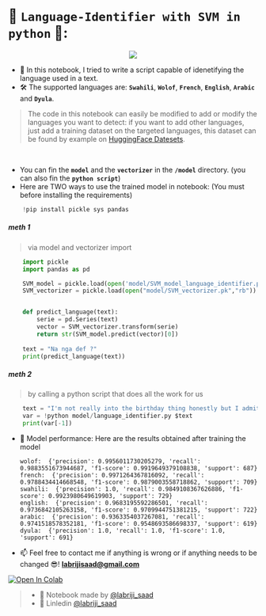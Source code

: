 # 📙 `Language-Identifier with SVM in python` 🐍:
<p align="center">
  <img src="https://user-images.githubusercontent.com/74627083/181483400-7c02cb91-512f-48b4-b1fb-577148639791.png" />
</p>

- 🎯 In this notebook, I tried to write a script capable of idenetifying the language used in a text. 
- 🛠️ The supported languages are:  **`Swahili`**, **`Wolof`**, **`French`**, **`English`**, **`Arabic`** and **`Dyula`**.
> The code in this notebook can easily be modified to add or modify the languages ​​you want to detect: if you want to add other languages, just add a training dataset on the targeted languages, this dataset can be found by example on [HuggingFace Datesets](https://huggingface.co/datasets?sort=downloads).

<br>

- You can fin the **`model`** and the **`vectorizer`** in the **`/model`** directory. (you can also fin the **`python script`**)
- Here are TWO ways to use the trained model in notebook: (You must before installing the requirements)

```py
    !pip install pickle sys pandas
```

##### meth 1
> via model and vectorizer import

```py
    import pickle
    import pandas as pd

    SVM_model = pickle.load(open('model/SVM_model_language_identifier.pkl', 'rb'))
    SVM_vectorizer = pickle.load(open("model/SVM_vectorizer.pk","rb"))


    def predict_language(text):
        serie = pd.Series(text)
        vector = SVM_vectorizer.transform(serie)
        return str(SVM_model.predict(vector)[0])
    
    text = "Na nga def ?" 
    print(predict_language(text))
 ```

##### meth 2
> by calling a python script that does all the work for us

```py
    text = "I'm not really into the birthday thing honestly but I admit this was a really chill"
    var = !python model/language_identifier.py $text 
    print(var[-1])
```

- 💪 Model performance: Here are the results obtained after training the model

      wolof:  {'precision': 0.9956011730205279, 'recall': 0.9883551673944687, 'f1-score': 0.9919649379108838, 'support': 687}
      french:  {'precision': 0.9971264367816092, 'recall': 0.9788434414668548, 'f1-score': 0.9879003558718862, 'support': 709}
      swahili:  {'precision': 1.0, 'recall': 0.9849108367626886, 'f1-score': 0.9923980649619903, 'support': 729}
      english:  {'precision': 0.9683195592286501, 'recall': 0.9736842105263158, 'f1-score': 0.9709944751381215, 'support': 722}
      arabic:  {'precision': 0.9363354037267081, 'recall': 0.9741518578352181, 'f1-score': 0.9548693586698337, 'support': 619}
      dyula:  {'precision': 1.0, 'recall': 1.0, 'f1-score': 1.0, 'support': 691}

- 📫 Feel free to contact me if anything is wrong or if anything needs to be changed 😎!  **labrijisaad@gmail.com**

<a href="https://colab.research.google.com/github/labrijisaad/Language-Identifier-SVM" target="_parent"><img src="https://colab.research.google.com/assets/colab-badge.svg" alt="Open In Colab"/></a>

> - 🙌 Notebook made by [@labriji_saad](https://github.com/labrijisaad)
> - 🔗 Linledin [@labriji_saad](https://www.linkedin.com/in/labrijisaad/)
